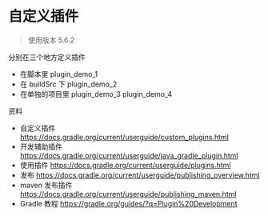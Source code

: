 # 自定义插件

> 使用版本 5.6.2


分别在三个地方定义插件
- 在脚本里 plugin_demo_1
- 在 buildSrc 下 plugin_demo_2
- 在单独的项目里 plugin_demo_3 plugin_demo_4


资料

- 自定义插件 https://docs.gradle.org/current/userguide/custom_plugins.html
- 开发辅助插件 https://docs.gradle.org/current/userguide/java_gradle_plugin.html
- 使用插件 https://docs.gradle.org/current/userguide/plugins.html
- 发布 https://docs.gradle.org/current/userguide/publishing_overview.html
- maven 发布插件 https://docs.gradle.org/current/userguide/publishing_maven.html
- Gradle 教程 https://gradle.org/guides/?q=Plugin%20Development
